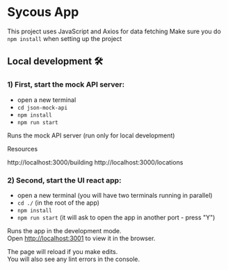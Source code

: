 # Sycous App

This project uses JavaScript and Axios for data fetching
Make sure you do `npm install` when setting up the project

## Local development 🛠

### 1) First, start the mock API server:

- open a new terminal
- `cd json-mock-api`
- `npm install`
- `npm run start`

Runs the mock API server (run only for local development)

Resources

http://localhost:3000/building
http://localhost:3000/locations

### 2) Second, start the UI react app:

- open a new terminal (you will have two terminals running in parallel)
- `cd ./` (in the root of the app)
- `npm install`
- `npm run start` (it will ask to open the app in another port - press "Y")

Runs the app in the development mode.\
Open [http://localhost:3001](http://localhost:3001) to view it in the browser.

The page will reload if you make edits.\
You will also see any lint errors in the console.
